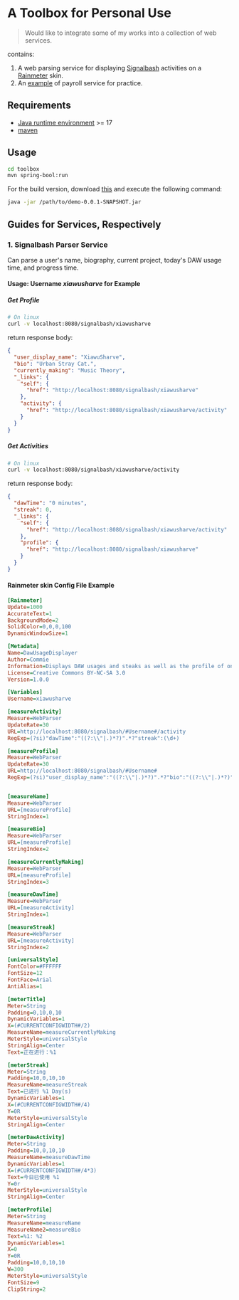 # A Toolbox for Personal Use

> Would like to integrate some of my works into a collection of web services.

contains:

1. A web parsing service for displaying [Signalbash](https://signalbash.com/) activities on a [Rainmeter](https://www.rainmeter.net/) skin.
2. An [example](https://spring.io/guides/tutorials/rest) of payroll service for practice.

## Requirements

- [Java runtime environment](https://www.oracle.com/java/technologies/javase/jdk17-archive-downloads.html) >= 17
- [maven](https://maven.apache.org/)

## Usage

```bash
cd toolbox
mvn spring-bool:run
```

For the build version, download [this](#) and execute the following command:
```bash
java -jar /path/to/demo-0.0.1-SNAPSHOT.jar
```

## Guides for Services, Respectively

### 1. Signalbash Parser Service
Can parse a user's name, biography, current project, today's DAW usage time, and progress time.
#### Usage: Username *xiawusharve* for Example

##### Get Profile

```bash
# On linux
curl -v localhost:8080/signalbash/xiawusharve
```
return response body:
```json
{
  "user_display_name": "XiawuSharve",
  "bio": "Urban Stray Cat.",
  "currently_making": "Music Theory",
  "_links": {
    "self": {
      "href": "http://localhost:8080/signalbash/xiawusharve"
    },
    "activity": {
      "href": "http://localhost:8080/signalbash/xiawusharve/activity"
    }
  }
}
```

##### Get Activities

```bash
# On linux
curl -v localhost:8080/signalbash/xiawusharve/activity
```
return response body:
```json
{
  "dawTime": "0 minutes",
  "streak": 0,
  "_links": {
    "self": {
      "href": "http://localhost:8080/signalbash/xiawusharve/activity"
    },
    "profile": {
      "href": "http://localhost:8080/signalbash/xiawusharve"
    }
  }
}
```

#### Rainmeter skin Config File Example

```ini
[Rainmeter]
Update=1000
AccurateText=1
BackgroundMode=2
SolidColor=0,0,0,100
DynamicWindowSize=1

[Metadata]
Name=DawUsageDisplayer
Author=Commie
Information=Displays DAW usages and steaks as well as the profile of one user.
License=Creative Commons BY-NC-SA 3.0
Version=1.0.0

[Variables]
Username=xiawusharve

[measureActivity]
Measure=WebParser
UpdateRate=30
URL=http://localhost:8080/signalbash/#Username#/activity
RegExp=(?si)"dawTime":"((?:\\"|.)*?)".*?"streak":(\d+)

[measureProfile]
Measure=WebParser
UpdateRate=30
URL=http://localhost:8080/signalbash/#Username#
RegExp=(?si)"user_display_name":"((?:\\"|.)*?)".*?"bio":"((?:\\"|.)*?)".*?"currently_making":"((?:\\"|.)*?)"


[measureName]
Measure=WebParser
URL=[measureProfile]
StringIndex=1

[measureBio]
Measure=WebParser
URL=[measureProfile]
StringIndex=2

[measureCurrentlyMaking]
Measure=WebParser
URL=[measureProfile]
StringIndex=3

[measureDawTime]
Measure=WebParser
URL=[measureActivity]
StringIndex=1

[measureStreak]
Measure=WebParser
URL=[measureActivity]
StringIndex=2

[universalStyle]
FontColor=#FFFFFF
FontSize=12
FontFace=Arial
AntiAlias=1

[meterTitle]
Meter=String
Padding=0,10,0,10
DynamicVariables=1
X=(#CURRENTCONFIGWIDTH#/2)
MeasureName=measureCurrentlyMaking
MeterStyle=universalStyle
StringAlign=Center
Text=正在进行：%1

[meterStreak]
Meter=String
Padding=10,0,10,10
MeasureName=measureStreak
Text=已进行 %1 Day(s)
DynamicVariables=1
X=(#CURRENTCONFIGWIDTH#/4)
Y=0R
MeterStyle=universalStyle
StringAlign=Center

[meterDawActivity]
Meter=String
Padding=10,0,10,10
MeasureName=measureDawTime
DynamicVariables=1
X=(#CURRENTCONFIGWIDTH#/4*3)
Text=今日已使用 %1
Y=0r
MeterStyle=universalStyle
StringAlign=Center

[meterProfile]
Meter=String
MeasureName=measureName
MeasureName2=measureBio
Text=%1: %2
DynamicVariables=1
X=0
Y=0R
Padding=10,0,10,10
W=300
MeterStyle=universalStyle
FontSize=9
ClipString=2
```
